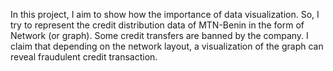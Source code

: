 In this project, I aim to show how the importance of data visualization. So, I try to represent the credit distribution data of MTN-Benin in the form of Network (or graph). 
Some credit transfers are banned by the company. I claim that depending on the network layout, a visualization of the graph can reveal fraudulent credit transaction. 

